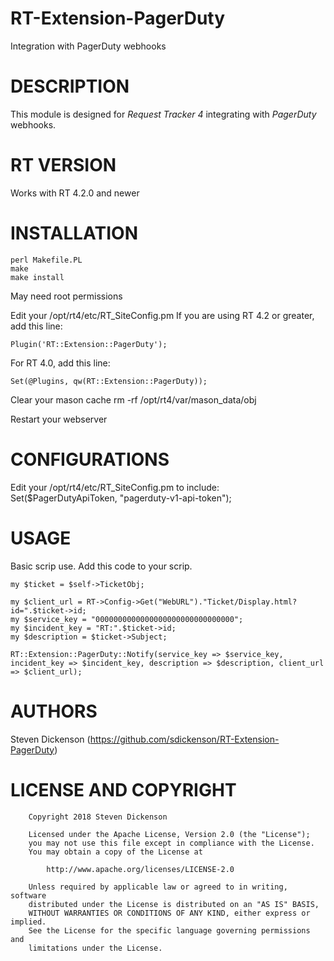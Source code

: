 # RT-Extension-PagerDuty
Integration with PagerDuty webhooks

# DESCRIPTION
This module is designed for *Request Tracker 4* integrating with *PagerDuty* webhooks. 

# RT VERSION
Works with RT 4.2.0 and newer

# INSTALLATION
    perl Makefile.PL
    make
    make install

May need root permissions

Edit your /opt/rt4/etc/RT_SiteConfig.pm
If you are using RT 4.2 or greater, add this line:

	Plugin('RT::Extension::PagerDuty');

For RT 4.0, add this line:

	Set(@Plugins, qw(RT::Extension::PagerDuty));

Clear your mason cache
		rm -rf /opt/rt4/var/mason_data/obj

Restart your webserver

# CONFIGURATIONS

Edit your /opt/rt4/etc/RT_SiteConfig.pm to include: Set($PagerDutyApiToken, "pagerduty-v1-api-token");

# USAGE

Basic scrip use. Add this code to your scrip.

```
my $ticket = $self->TicketObj;

my $client_url = RT->Config->Get("WebURL")."Ticket/Display.html?id=".$ticket->id;
my $service_key = "0000000000000000000000000000000";
my $incident_key = "RT:".$ticket->id;
my $description = $ticket->Subject;

RT::Extension::PagerDuty::Notify(service_key => $service_key, incident_key => $incident_key, description => $description, client_url => $client_url);
```


# AUTHORS
Steven Dickenson (https://github.com/sdickenson/RT-Extension-PagerDuty)


# LICENSE AND COPYRIGHT
		Copyright 2018 Steven Dickenson

		Licensed under the Apache License, Version 2.0 (the "License");
		you may not use this file except in compliance with the License.
		You may obtain a copy of the License at

			http://www.apache.org/licenses/LICENSE-2.0

		Unless required by applicable law or agreed to in writing, software
		distributed under the License is distributed on an "AS IS" BASIS,
		WITHOUT WARRANTIES OR CONDITIONS OF ANY KIND, either express or implied.
		See the License for the specific language governing permissions and
		limitations under the License.
